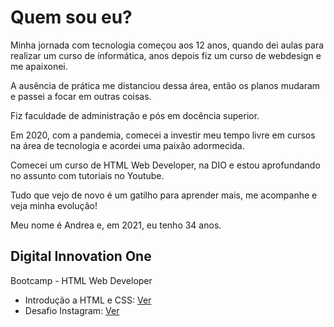 # Quem sou eu?

Minha jornada com tecnologia começou aos 12 anos, quando dei aulas para realizar um curso de informática, anos depois fiz um curso de webdesign e me apaixonei.  

A ausência de prática me distanciou dessa área, então os planos mudaram e passei a focar em outras coisas.  

Fiz faculdade de administração e pós em docência superior.  

Em 2020, com a pandemia, comecei a investir meu tempo livre em cursos na área de tecnologia e acordei uma paixão adormecida.  

Comecei um curso de HTML Web Developer, na DIO e estou aprofundando no assunto com tutoriais no Youtube.  

Tudo que vejo de novo é um gatilho para aprender mais, me acompanhe e veja minha evolução!  

Meu nome é Andrea e, em 2021, eu tenho 34 anos.  

## Digital Innovation One

Bootcamp - HTML Web Developer  

- Introdução a HTML e CSS: [Ver](https://andreadcsousa.github.io/introducao_html_css/)
- Desafio Instagram: [Ver](https://andreadcsousa.github.io/desafio_instagram/)
